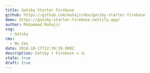 ```yaml
---
title: Gatsby Starter Firebase
github: https://github.com/muhajirdev/gatsby-starter-firebase
demo: https://gatsby-starter-firebase.netlify.app/
author: Muhammad Muhajir
ssg:
  - Gatsby
cms:
  - No Cms
date: 2018-10-17T12:39:39.000Z
description: Gatsby + Firebase = 👍
stale: true
draft: true
---
```

